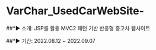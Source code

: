 # VarChar_UsedCarWebSite-

##*► 소개: JSP를 활용 MVC2 패턴 기반 반응형 중고차 웹사이트

##*► 기간: 2022.08.12 ~ 2022.09.07
